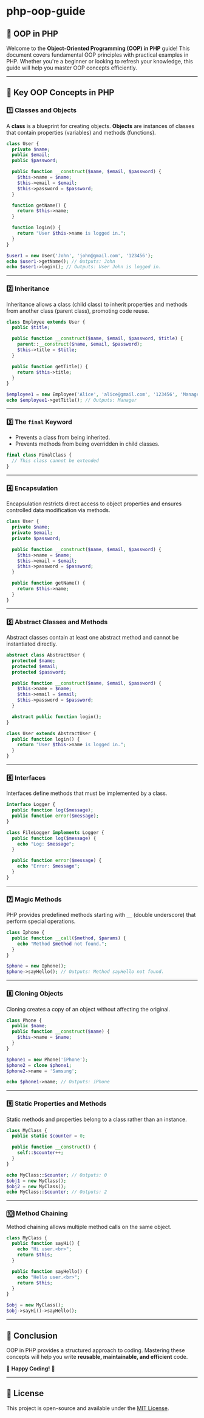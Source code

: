 # php-oop-guide
## 📌 OOP in PHP

Welcome to the **Object-Oriented Programming (OOP) in PHP** guide! This document covers fundamental OOP principles with practical examples in PHP. Whether you're a beginner or looking to refresh your knowledge, this guide will help you master OOP concepts efficiently.

---

## 🚀 Key OOP Concepts in PHP

### 1️⃣ Classes and Objects

A **class** is a blueprint for creating objects. **Objects** are instances of classes that contain properties (variables) and methods (functions).

```php
class User {
  private $name;
  public $email;
  public $password;

  public function __construct($name, $email, $password) {
    $this->name = $name;
    $this->email = $email;
    $this->password = $password;
  }

  function getName() {
    return $this->name;
  }

  function login() {
    return "User $this->name is logged in.";
  }
}

$user1 = new User('John', 'john@gmail.com', '123456');
echo $user1->getName(); // Outputs: John
echo $user1->login(); // Outputs: User John is logged in.
```

---

### 2️⃣ Inheritance

Inheritance allows a class (child class) to inherit properties and methods from another class (parent class), promoting code reuse.

```php
class Employee extends User {
  public $title;

  public function __construct($name, $email, $password, $title) {
    parent::__construct($name, $email, $password);
    $this->title = $title;
  }

  public function getTitle() {
    return $this->title;
  }
}

$employee1 = new Employee('Alice', 'alice@gmail.com', '123456', 'Manager');
echo $employee1->getTitle(); // Outputs: Manager
```

---

### 3️⃣ The `final` Keyword

- Prevents a class from being inherited.
- Prevents methods from being overridden in child classes.

```php
final class FinalClass {
  // This class cannot be extended
}
```

---

### 4️⃣ Encapsulation

Encapsulation restricts direct access to object properties and ensures controlled data modification via methods.

```php
class User {
  private $name;
  private $email;
  private $password;

  public function __construct($name, $email, $password) {
    $this->name = $name;
    $this->email = $email;
    $this->password = $password;
  }

  public function getName() {
    return $this->name;
  }
}
```

---

### 5️⃣ Abstract Classes and Methods

Abstract classes contain at least one abstract method and cannot be instantiated directly.

```php
abstract class AbstractUser {
  protected $name;
  protected $email;
  protected $password;

  public function __construct($name, $email, $password) {
    $this->name = $name;
    $this->email = $email;
    $this->password = $password;
  }

  abstract public function login();
}

class User extends AbstractUser {
  public function login() {
    return "User $this->name is logged in.";
  }
}
```

---

### 6️⃣ Interfaces

Interfaces define methods that must be implemented by a class.

```php
interface Logger {
  public function log($message);
  public function error($message);
}

class FileLogger implements Logger {
  public function log($message) {
    echo "Log: $message";
  }

  public function error($message) {
    echo "Error: $message";
  }
}
```

---

### 7️⃣ Magic Methods

PHP provides predefined methods starting with `__` (double underscore) that perform special operations.

```php
class Iphone {
  public function __call($method, $params) {
    echo "Method $method not found.";
  }
}

$phone = new Iphone();
$phone->sayHello(); // Outputs: Method sayHello not found.
```

---

### 8️⃣ Cloning Objects

Cloning creates a copy of an object without affecting the original.

```php
class Phone {
  public $name;
  public function __construct($name) {
    $this->name = $name;
  }
}

$phone1 = new Phone('iPhone');
$phone2 = clone $phone1;
$phone2->name = 'Samsung';

echo $phone1->name; // Outputs: iPhone
```

---

### 9️⃣ Static Properties and Methods

Static methods and properties belong to a class rather than an instance.

```php
class MyClass {
  public static $counter = 0;

  public function __construct() {
    self::$counter++;
  }
}

echo MyClass::$counter; // Outputs: 0
$obj1 = new MyClass();
$obj2 = new MyClass();
echo MyClass::$counter; // Outputs: 2
```

---

### 🔟 Method Chaining

Method chaining allows multiple method calls on the same object.

```php
class MyClass {
  public function sayHi() {
    echo "Hi user.<br>";
    return $this;
  }

  public function sayHello() {
    echo "Hello user.<br>";
    return $this;
  }
}

$obj = new MyClass();
$obj->sayHi()->sayHello();
```

---

## 📢 Conclusion

OOP in PHP provides a structured approach to coding. Mastering these concepts will help you write **reusable, maintainable, and efficient** code.

🔹 **Happy Coding!** 🚀

---


## 📜 License

This project is open-source and available under the [MIT License](LICENSE).

